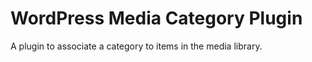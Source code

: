 WordPress Media Category Plugin
==========

A plugin to associate a category to items in the media library.
